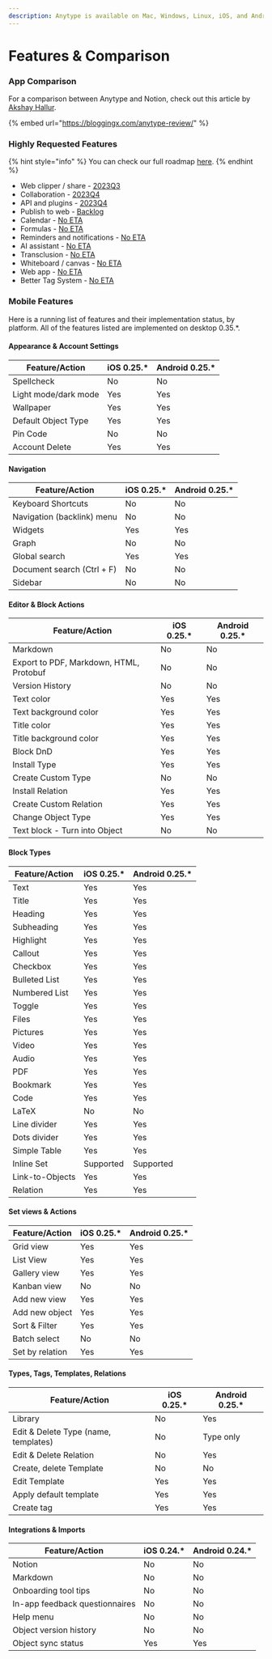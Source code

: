 ```yaml
---
description: Anytype is available on Mac, Windows, Linux, iOS, and Android.
---
```


# Features & Comparison

### App Comparison

For a comparison between Anytype and Notion, check out this article by [Akshay Hallur](https://bloggingx.com/author/akshay/).

{% embed url="https://bloggingx.com/anytype-review/" %}

### Highly Requested Features

{% hint style="info" %}
You can check our full roadmap [here](https://github.com/orgs/anyproto/projects/1/views/1).
{% endhint %}

* Web clipper / share - [2023Q3](https://github.com/orgs/anyproto/projects/1?pane=issue\&itemId=29227788)
* Collaboration - [2023Q4](https://github.com/orgs/anyproto/projects/1?pane=issue\&itemId=29227780)
* API and plugins - [2023Q4](https://github.com/orgs/anyproto/projects/1?pane=issue\&itemId=29227670)
* Publish to web - [Backlog](https://github.com/orgs/anyproto/projects/1?pane=issue\&itemId=29227800)
* Calendar - [No ETA](https://community.anytype.io/t/calendar-view-timeline-view/1576)
* Formulas - [No ETA](https://community.anytype.io/t/derived-relations-formulas/1554/47)
* Reminders and notifications - [No ETA](https://community.anytype.io/t/notification-system-larger-proposal-for-discussion/1024/21)
* AI assistant - [No ETA](https://community.anytype.io/t/ai-assistant/9404)
* Transclusion - [No ETA](https://community.anytype.io/t/link-to-blocks-transclusion-synced-blocks/1360)
* Whiteboard / canvas - [No ETA](https://community.anytype.io/t/new-type-of-pages-whiteboard-canvas/1389/52)
* Web app - [No ETA](https://community.anytype.io/t/web-app-web-client/1381)
* Better Tag System - [No ETA](https://community.anytype.io/t/support-search-using-tags/6084)

### Mobile Features

Here is a running list of features and their implementation status, by platform. All of the features listed are implemented on desktop 0.35.\*.

#### **Appearance & Account Settings**

| Feature/Action       | iOS 0.25.\* | Android 0.25.\* |
| -------------------- | ----------- | --------------- |
| Spellcheck           | No          | No              |
| Light mode/dark mode | Yes         | Yes             |
| Wallpaper            | Yes         | Yes             |
| Default Object Type  | Yes         | Yes             |
| Pin Code             | No          | No              |
| Account Delete       | Yes         | Yes             |

#### **Navigation**

| Feature/Action             | iOS 0.25.\* | Android 0.25.\* |
| -------------------------- | ----------- | --------------- |
| Keyboard Shortcuts         | No          | No              |
| Navigation (backlink) menu | No          | No              |
| Widgets                    | Yes         | Yes             |
| Graph                      | No          | No              |
| Global search              | Yes         | Yes             |
| Document search (Ctrl + F) | No          | No              |
| Sidebar                    | No          | No              |

#### **Editor & Block Actions**

| Feature/Action                          | iOS 0.25.\* | Android 0.25.\* |
| --------------------------------------- | ----------- | --------------- |
| Markdown                                | No          | No              |
| Export to PDF, Markdown, HTML, Protobuf | No          | No              |
| Version History                         | No          | No              |
| Text color                              | Yes         | Yes             |
| Text background color                   | Yes         | Yes             |
| Title color                             | Yes         | Yes             |
| Title background color                  | Yes         | Yes             |
| Block DnD                               | Yes         | Yes             |
| Install Type                            | Yes         | Yes             |
| Create Custom Type                      | No          | No              |
| Install Relation                        | Yes         | Yes             |
| Create Custom Relation                  | Yes         | Yes             |
| Change Object Type                      | Yes         | Yes             |
| Text block - Turn into Object           | No          | No              |

#### **Block Types**

| Feature/Action  | iOS 0.25.\* | Android 0.25.\* |
| --------------- | ----------- | --------------- |
| Text            | Yes         | Yes             |
| Title           | Yes         | Yes             |
| Heading         | Yes         | Yes             |
| Subheading      | Yes         | Yes             |
| Highlight       | Yes         | Yes             |
| Callout         | Yes         | Yes             |
| Checkbox        | Yes         | Yes             |
| Bulleted List   | Yes         | Yes             |
| Numbered List   | Yes         | Yes             |
| Toggle          | Yes         | Yes             |
| Files           | Yes         | Yes             |
| Pictures        | Yes         | Yes             |
| Video           | Yes         | Yes             |
| Audio           | Yes         | Yes             |
| PDF             | Yes         | Yes             |
| Bookmark        | Yes         | Yes             |
| Code            | Yes         | Yes             |
| LaTeX           | No          | No              |
| Line divider    | Yes         | Yes             |
| Dots divider    | Yes         | Yes             |
| Simple Table    | Yes         | Yes             |
| Inline Set      | Supported   | Supported       |
| Link-to-Objects | Yes         | Yes             |
| Relation        | Yes         | Yes             |

#### **Set views & Actions**

<table data-full-width="false"><thead><tr><th>Feature/Action</th><th>iOS 0.25.*</th><th>Android 0.25.*</th></tr></thead><tbody><tr><td>Grid view</td><td>Yes</td><td>Yes</td></tr><tr><td>List View</td><td>Yes</td><td>Yes</td></tr><tr><td>Gallery view</td><td>Yes</td><td>Yes</td></tr><tr><td>Kanban view</td><td>No</td><td>No</td></tr><tr><td>Add new view</td><td>Yes</td><td>Yes</td></tr><tr><td>Add new object</td><td>Yes</td><td>Yes</td></tr><tr><td>Sort &#x26; Filter</td><td>Yes</td><td>Yes</td></tr><tr><td>Batch select</td><td>No</td><td>No</td></tr><tr><td>Set by relation</td><td>Yes</td><td>Yes</td></tr></tbody></table>

#### **Types, Tags, Templates, Relations**

<table data-full-width="false"><thead><tr><th>Feature/Action</th><th>iOS 0.25.*</th><th>Android 0.25.*</th></tr></thead><tbody><tr><td>Library</td><td>No</td><td>Yes</td></tr><tr><td>Edit &#x26; Delete Type (name, templates)</td><td>No</td><td>Type only</td></tr><tr><td>Edit &#x26; Delete Relation</td><td>No</td><td>Yes</td></tr><tr><td>Create, delete Template</td><td>No</td><td>No</td></tr><tr><td>Edit Template</td><td>Yes</td><td>Yes</td></tr><tr><td>Apply default template</td><td>Yes</td><td>Yes</td></tr><tr><td>Create tag</td><td>Yes</td><td>Yes</td></tr></tbody></table>

#### Integrations & Imports

| Feature/Action                 | iOS 0.24.\* | Android 0.24.\* |
| ------------------------------ | ----------- | --------------- |
| Notion                         | No          | No              |
| Markdown                       | No          | No              |
| Onboarding tool tips           | No          | No              |
| In-app feedback questionnaires | No          | No              |
| Help menu                      | No          | No              |
| Object version history         | No          | No              |
| Object sync status             | Yes         | Yes             |
